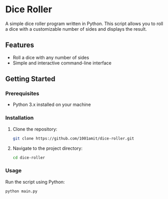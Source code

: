 # Dice Roller

A simple dice roller program written in Python. This script allows you to roll a dice with a customizable number of sides and displays the result.

## Features

- Roll a dice with any number of sides
- Simple and interactive command-line interface

## Getting Started

### Prerequisites

- Python 3.x installed on your machine

### Installation

1. Clone the repository:

    ```bash
    git clone https://github.com/1001amit/dice-roller.git
    ```

2. Navigate to the project directory:

    ```bash
    cd dice-roller
    ```

### Usage

Run the script using Python:

```bash
python main.py


